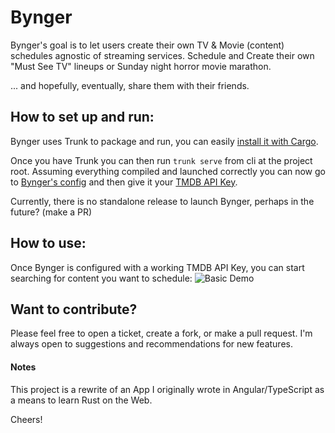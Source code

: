 # Bynger
Bynger's goal is to let users create their own TV & Movie (content) schedules agnostic of streaming services.
Schedule and Create their own "Must See TV" lineups or Sunday night horror movie marathon.


... and hopefully, eventually, share them with their friends. 

## How to set up and run:
Bynger uses Trunk to package and run, you can easily [install it with Cargo](https://trunkrs.dev/#getting-started).

Once you have Trunk you can then run ```trunk serve``` from cli at the project root.
Assuming everything compiled and launched correctly you can now go to [Bynger's config](http://localhost:8080/config) and then give it your [TMDB API Key](https://developers.themoviedb.org/3/getting-started/introduction). 

Currently, there is no standalone release to launch Bynger, perhaps in the future? (make a PR)

## How to use:
Once Bynger is configured with a working TMDB API Key, you can start searching for content you want to schedule: 
![Basic Demo](https://i.imgur.com/UEfz6Wv.gif)


## Want to contribute?
Please feel free to open a ticket, create a fork, or make a pull request. 
I'm always open to suggestions and recommendations for new features.

#### Notes
This project is a rewrite of an App I originally wrote in Angular/TypeScript as a means to learn Rust on the Web.

Cheers!
